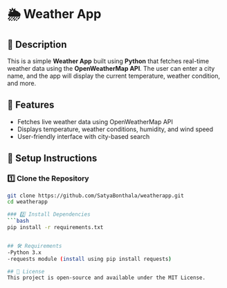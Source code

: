 # 🌦 Weather App

## 📌 Description
This is a simple **Weather App** built using **Python** that fetches real-time weather data using the **OpenWeatherMap API**. The user can enter a city name, and the app will display the current temperature, weather condition, and more.

## 🚀 Features
- Fetches live weather data using OpenWeatherMap API
- Displays temperature, weather conditions, humidity, and wind speed
- User-friendly interface with city-based search

## 🔧 Setup Instructions

### 1️⃣ Clone the Repository
```bash
git clone https://github.com/SatyaBonthala/weatherapp.git
cd weatherapp

### 2️⃣ Install Dependencies
```bash
pip install -r requirements.txt


## 🛠 Requirements
-Python 3.x
-requests module (install using pip install requests)

## 📜 License
This project is open-source and available under the MIT License.

